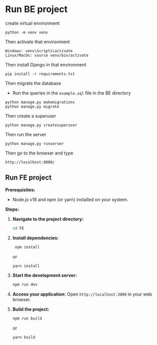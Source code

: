 # Run BE project

create virtual environment

```
python -m venv venv
```

Then activate that environment

```
Windows: venv\Scripts\activate
Linux/MacOs: source venv/bin/activate
```

Then install Django in that environment

```
pip install -r requirements.txt
```

Then migrate the database

- Run the queries in the `example.sql` file in the BE directory

```
python manage.py makemigrations
python manage.py migrate
```

Then create a superuser

```
python manage.py createsuperuser
```

Then run the server

```
python manage.py runserver
```

Then go to the browser and type

```
http://localhost:8000/
```

## Run FE project

**Prerequisites:**

* Node.js v18 and npm (or yarn) installed on your system.

**Steps:**

1. **Navigate to the project directory:**
   ```bash
   cd FE
   ```

2. **Install dependencies:**
   ```bash
    npm install
    ```
   or
    ```bash
    yarn install
    ```
3. **Start the development server:**
    ```bash
    npm run dev
    ```
4. **Access your application:**
   Open `http://localhost:3000` in your web browser.

5. **Build the project:**
    ```bash
    npm run build
    ```
   or
    ```bash
    yarn build
    ```
